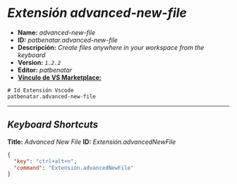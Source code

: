 <!-- Autor: Daniel Benjamin Perez Morales -->
<!-- GitHub: https://github.com/DanielPerezMoralesDev13 -->
<!-- Correo electrónico: danielperezdev@proton.me -->

# ***Extensión advanced-new-file***

- **Name:** *advanced-new-file*
- **ID:** *patbenatar.advanced-new-file*
- **Descripción:** *Create files anywhere in your workspace from the keyboard*
- **Version:** *`1.2.2`*
- **Editor:** *patbenatar*
- **[Vínculo de VS Marketplace:](https://marketplace.visualstudio.com/items?itemName=patbenatar.advanced-new-file "https://marketplace.visualstudio.com/items?itemName=patbenatar.advanced-new-file")**

```plaintext
# Id Extensión Vscode
patbenatar.advanced-new-file
```

---

## ***Keyboard Shortcuts***

**Title:** *Advanced New File*
**ID:** *Extensión.advancedNewFile*

```json
{
  "key": "ctrl+alt+n",
  "command": "Extensión.advancedNewFile"
}
```
